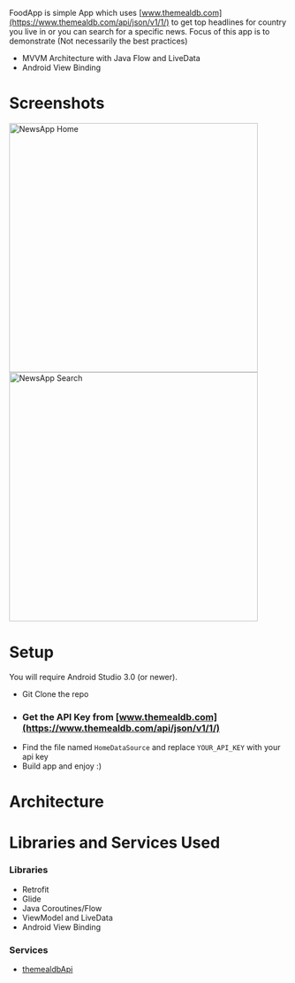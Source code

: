 FoodApp is simple App which uses [www.themealdb.com](https://www.themealdb.com/api/json/v1/1/) to get top headlines for country you live in or you can search for a specific news.
Focus of this app is to demonstrate (Not necessarily the best practices)

- MVVM Architecture with Java Flow and LiveData
- Android View Binding

# Screenshots

<img alt="NewsApp Home" height="450px" src="https://raw.githubusercontent.com/brian6382/NewsApp/master/screenshot/screen1.png" />    <img alt="NewsApp Search" height="450px" src="https://raw.githubusercontent.com/brian6382/NewsApp/master/screenshot/screen2.png" />


# Setup
You will require Android Studio 3.0 (or newer).

- Git Clone the repo
- ### Get the API Key from [www.themealdb.com](https://www.themealdb.com/api/json/v1/1/)
- Find the file named `HomeDataSource` and replace `YOUR_API_KEY` with your api key
- Build app and enjoy :)

# Architecture



# Libraries and Services Used

### Libraries
- Retrofit
- Glide
- Java Coroutines/Flow
- ViewModel and LiveData
- Android View Binding

### Services
- [themealdbApi](https://www.themealdb.com/api/json/v1/1/)

